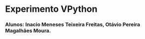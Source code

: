 # Experimento VPython

### Alunos: Inacio Meneses Teixeira Freitas, Otávio Pereira Magalhães Moura.
